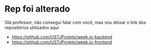 # Rep foi alterado
Olá professor, não consegui falar com você, mas vou deixar o link dos repositórios utilizados aqui
- https://github.com/USTJProjeto/week.io-backend
- https://github.com/USTJProjeto/week.io-frontend
